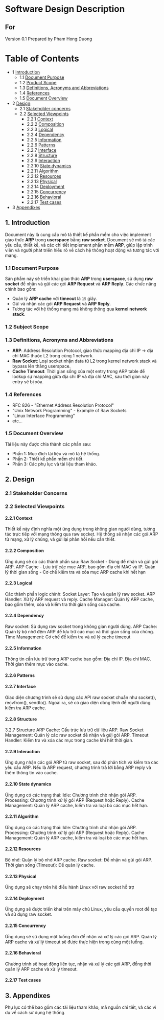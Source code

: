 # Software Design Description
## For <project name>

Version 0.1
Prepared by Pham Hong Duong  
 
Table of Contents
=================
* 1 [Introduction](#1-introduction)
  * 1.1 [Document Purpose](#11-document-purpose)
  * 1.2 [Product Scope](#12-product-scope)
  * 1.3 [Definitions, Acronyms and Abbreviations](#13-definitions-acronyms-and-abbreviations)
  * 1.4 [References](#14-references)
  * 1.5 [Document Overview](#15-document-overview)
* 2 [Design](#2-overall-description)
  * 2.1 [Stakeholder concerns](#21-stakeholder-concerns)
  * 2.2 [Selected Viewpoints](#22-selected-viewpoints)
    * 2.2.1 [Context](#221-context)
    * 2.2.2 [Composition](#222-composition)
    * 2.2.3 [Logical](#223-logical)
    * 2.2.4 [Dependency](#224-dependency)
    * 2.2.5 [Information](#225-information)
    * 2.2.6 [Patterns](#226-patterns)
    * 2.2.7 [Interface](#227-interface)
    * 2.2.8 [Structure](#228-structure)
    * 2.2.9 [Interaction](#229-interaction)
    * 2.2.10 [State dynamics](#2210-state-dynamics)
    * 2.2.11 [Algorithm](#2211-algorithm)
    * 2.2.12 [Resources](#2212-resources)
    * 2.2.13 [Physical](#2213-physical)
    * 2.2.14 [Deployment](#2214-deployment)
    * 2.2.15 [Concurrency](#2215-concurrency)
    * 2.2.16 [Behavioral](#2216-behavioral)
    * 2.2.17 [Test cases](#2217-test-cases)
* 3 [Appendixes](#3-appendixes)

## 1. Introduction
Document này là cung cấp mô tả thiết kế phần mềm cho việc implement giao thức **ARP** trong **userspace** bằng **raw socket**. Document sẽ mô tả các yêu cầu, thiết kế, và các chi tiết implement phần mềm **ARP**, giúp lập trình viên và người phát triển hiểu rõ về cách hệ thống hoạt động và tương tác với mạng.
### 1.1 Document Purpose
Sản phẩm này sẽ triển khai giao thức **ARP** trong **userspace**, sử dụng **raw socket** để nhận và gửi các gói **ARP Request** và **ARP Reply**. Các chức năng chính bao gồm:
- Quản lý **ARP cache** với **timeout** là `15` giây.
- Gửi và nhận các gói **ARP Request** và **ARP Reply**.
- Tương tác với hệ thống mạng mà không thông qua **kernel network stack**.
### 1.2 Subject Scope

### 1.3 Definitions, Acronyms and Abbreviations
- **ARP**: Address Resolution Protocol, giao thức mapping địa chỉ IP -> địa chỉ MAC thuộc L2 trong cùng 1 network.
- **Raw Socket**: Loại socket nhận data từ L2 trong kernel network stack và bypass lên thẳng userspace.
- **Cache Timeout**: Thời gian sống của một entry trong ARP table để lookup sự mapping giữa địa chỉ IP và địa chỉ MAC, sau thời gian này entry sẽ bị xóa.
### 1.4 References
- RFC 826 - "Ethernet Address Resolution Protocol"
- "Unix Network Programming" - Example of Raw Sockets
- "Linux Interface Programming"
- etc... 
### 1.5 Document Overview
Tài liệu này được chia thành các phần sau:
- Phần 1: Mục đích tài liệu và mô tả hệ thống.
- Phần 2: Thiết kế phần mềm chi tiết.
- Phần 3: Các phụ lục và tài liệu tham khảo.
## 2. Design
### 2.1 Stakeholder Concerns

### 2.2 Selected Viewpoints
#### 2.2.1 Context
Thiết kế này định nghĩa một ứng dụng trong không gian người dùng, tương tác trực tiếp với mạng thông qua raw socket. Hệ thống sẽ nhận các gói ARP từ mạng, xử lý chúng, và gửi lại phản hồi nếu cần thiết.
#### 2.2.2 Composition
Ứng dụng sẽ có các thành phần sau:
Raw Socket - Dùng để nhận và gửi gói ARP.
ARP Cache - Lưu trữ các mục ARP, bao gồm địa chỉ MAC và IP.
Quản lý thời gian sống - Cơ chế kiểm tra và xóa mục ARP cache khi hết hạn
#### 2.2.3 Logical
Các thành phần logic chính:
Socket Layer: Tạo và quản lý raw socket.
ARP Handler: Xử lý ARP request và reply.
Cache Manager: Quản lý ARP cache, bao gồm thêm, xóa và kiểm tra thời gian sống của cache.
#### 2.2.4 Dependency
Raw socket: Sử dụng raw socket trong không gian người dùng.
ARP Cache: Quản lý bộ nhớ đệm ARP để lưu trữ các mục và thời gian sống của chúng.
Time Management: Cơ chế để kiểm tra và xử lý cache timeout
#### 2.2.5 Information
Thông tin cần lưu trữ trong ARP cache bao gồm:
Địa chỉ IP.
Địa chỉ MAC.
Thời gian thêm mục vào cache.
#### 2.2.6 Patterns

#### 2.2.7 Interface
Giao diện chương trình sẽ sử dụng các API raw socket chuẩn như socket(), recvfrom(), sendto(). Ngoài ra, sẽ có giao diện dòng lệnh để người dùng kiểm tra ARP cache.
#### 2.2.8 Structure
3.2.7 Structure
ARP Cache: Cấu trúc lưu trữ dữ liệu ARP.
Raw Socket Management: Quản lý các raw socket để nhận và gửi gói ARP.
Timeout Handler: Kiểm tra và xóa các mục trong cache khi hết thời gian.
#### 2.2.9 Interaction
Ứng dụng nhận các gói ARP từ raw socket, sau đó phân tích và kiểm tra các yêu cầu ARP.
Nếu là ARP request, chương trình trả lời bằng ARP reply và thêm thông tin vào cache.
#### 2.2.10 State dynamics
Ứng dụng có các trạng thái:
Idle: Chương trình chờ nhận gói ARP.
Processing: Chương trình xử lý gói ARP (Request hoặc Reply).
Cache Management: Quản lý ARP cache, kiểm tra và loại bỏ các mục hết hạn.
#### 2.2.11 Algorithm
Ứng dụng có các trạng thái:
Idle: Chương trình chờ nhận gói ARP.
Processing: Chương trình xử lý gói ARP (Request hoặc Reply).
Cache Management: Quản lý ARP cache, kiểm tra và loại bỏ các mục hết hạn.
#### 2.2.12 Resources
Bộ nhớ: Quản lý bộ nhớ ARP cache.
Raw socket: Để nhận và gửi gói ARP.
Thời gian sống (Timeout): Để quản lý cache.
#### 2.2.13 Physical
Ứng dụng sẽ chạy trên hệ điều hành Linux với raw socket hỗ trợ
#### 2.2.14 Deployment
Ứng dụng sẽ được triển khai trên máy chủ Linux, yêu cầu quyền root để tạo và sử dụng raw socket.
#### 2.2.15 Concurrency
Ứng dụng sẽ sử dụng một luồng đơn để nhận và xử lý các gói ARP. Quản lý ARP cache và xử lý timeout sẽ được thực hiện trong cùng một luồng.
#### 2.2.16 Behavioral
Chương trình sẽ hoạt động liên tục, nhận và xử lý các gói ARP, đồng thời quản lý ARP cache và xử lý timeout.
#### 2.2.17 Test cases

## 3. Appendixes
Phụ lục có thể bao gồm các tài liệu tham khảo, mã nguồn chi tiết, và các ví dụ về cách sử dụng hệ thống.
